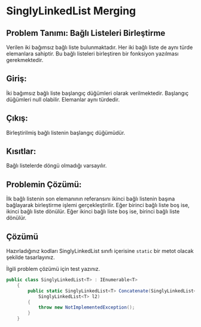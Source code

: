 # SinglyLinkedList Merging

## Problem Tanımı: Bağlı Listeleri Birleştirme

Verilen iki bağımsız bağlı liste bulunmaktadır. Her iki bağlı liste de aynı türde elemanlara sahiptir. Bu bağlı listeleri birleştiren bir fonksiyon yazılması gerekmektedir.

## Giriş:

İki bağımsız bağlı liste başlangıç düğümleri olarak verilmektedir. Başlangıç düğümleri null olabilir.
Elemanlar aynı türdedir.

## Çıkış:

Birleştirilmiş bağlı listenin başlangıç düğümüdür.

## Kısıtlar:

Bağlı listelerde döngü olmadığı varsayılır.

## Problemin Çözümü:

İlk bağlı listenin son elemanının referansını ikinci bağlı listenin başına bağlayarak birleştirme işlemi gerçekleştirilir.
Eğer birinci bağlı liste boş ise, ikinci bağlı liste dönülür.
Eğer ikinci bağlı liste boş ise, birinci bağlı liste dönülür.

## Çözümü

Hazırladığınız kodları SinglyLinkedList<T> sınıfı içerisine `static` bir metot olacak şekilde tasarlayınız.

İlgili problem çözümü için test yazınız.

```csharp
public class SinglyLinkedList<T> : IEnumerable<T>
    {
        public static SinglyLinkedList<T> Concatenate(SinglyLinkedList<T> l1,
            SinglyLinkedList<T> l2)
        {
            throw new NotImplementedException();
        }
    }
```
